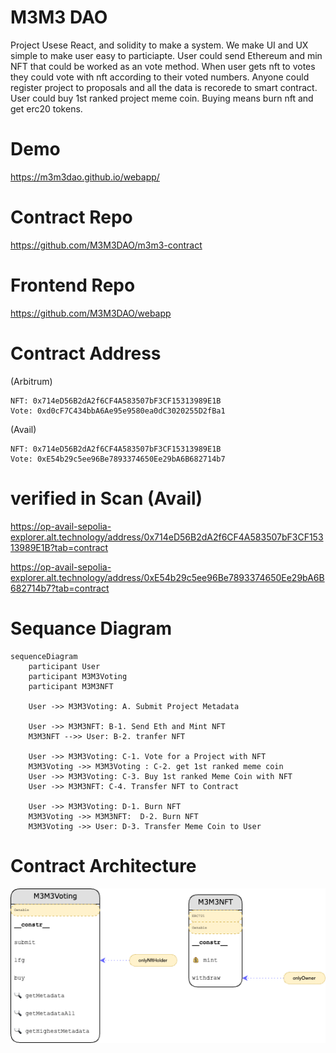 # M3M3 DAO
Project Usese React, and solidity to make a system. We make UI and UX simple to make user easy to particiapte. User could send Ethereum and min NFT that could be worked as an vote method. When user gets nft to votes they could vote with nft according to their voted numbers. Anyone could register project to proposals and all the data is recorede to smart contract. User could buy 1st ranked project meme coin. Buying means burn nft and get erc20 tokens.

# Demo
https://m3m3dao.github.io/webapp/

# Contract Repo
https://github.com/M3M3DAO/m3m3-contract

# Frontend Repo
https://github.com/M3M3DAO/webapp


# Contract Address 

(Arbitrum)
```
NFT: 0x714eD56B2dA2f6CF4A583507bF3CF15313989E1B
Vote: 0xd0cF7C434bbA6Ae95e9580ea0dC3020255D2fBa1
```
(Avail)
```
NFT: 0x714eD56B2dA2f6CF4A583507bF3CF15313989E1B
Vote: 0xE54b29c5ee96Be7893374650Ee29bA6B682714b7
```
# verified in Scan (Avail)
https://op-avail-sepolia-explorer.alt.technology/address/0x714eD56B2dA2f6CF4A583507bF3CF15313989E1B?tab=contract

https://op-avail-sepolia-explorer.alt.technology/address/0xE54b29c5ee96Be7893374650Ee29bA6B682714b7?tab=contract

# Sequance Diagram

``` mermaid
sequenceDiagram
    participant User
    participant M3M3Voting
    participant M3M3NFT

    User ->> M3M3Voting: A. Submit Project Metadata

    User ->> M3M3NFT: B-1. Send Eth and Mint NFT
    M3M3NFT -->> User: B-2. tranfer NFT

    User ->> M3M3Voting: C-1. Vote for a Project with NFT
    M3M3Voting ->> M3M3Voting : C-2. get 1st ranked meme coin
    User ->> M3M3Voting: C-3. Buy 1st ranked Meme Coin with NFT
    User ->> M3M3NFT: C-4. Transfer NFT to Contract

    User ->> M3M3Voting: D-1. Burn NFT
    M3M3Voting ->> M3M3NFT:  D-2. Burn NFT
    M3M3Voting ->> User: D-3. Transfer Meme Coin to User
```

# Contract Architecture
![screenshot](m3m3.drawio.png)

